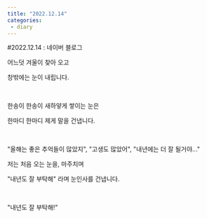 ```yaml
---
title: "2022.12.14"
categories:
 - diary
---
```

#2022.12.14 : 네이버 블로그
<div class="wrap_rabbit pcol2 _param(1) _postViewArea222955592962" id="post-view222955592962">
<!-- Rabbit HTML --><div class="se-viewer se-theme-default" lang="ko-KR">
<!-- SE_DOC_HEADER_END -->
<div class="se-main-container">
<div class="se-component se-text se-l-default" id="SE-f69c7174-453c-4f0c-be86-e13a2b7558cd">
<div class="se-component-content">
<div class="se-section se-section-text se-l-default">
<div class="se-module se-module-text">
<!-- SE-TEXT { --><p class="se-text-paragraph se-text-paragraph-align-" id="SE-3a541b59-26bf-4e6c-9fd2-3b573795aa84" style=""><span class="se-fs- se-ff-" id="SE-bfedeffd-9869-4d17-852e-21a37a56fd1f" style="">어느덧 겨울이 찾아 오고 </span></p><!-- } SE-TEXT --><!-- SE-TEXT { --><p class="se-text-paragraph se-text-paragraph-align-" id="SE-b02a539f-9740-4a0f-ba8a-51c2afe29ca7" style=""><span class="se-fs- se-ff-" id="SE-03b3d0b5-2db0-42e5-8fcd-90c2e0c3b594" style="">창밖에는 눈이 내립니다.</span></p><!-- } SE-TEXT --><!-- SE-TEXT { --><p class="se-text-paragraph se-text-paragraph-align-" id="SE-73c714c8-94ca-40a3-8419-660d2b371943" style=""><span class="se-fs- se-ff-" id="SE-11bf7736-b3d9-4fe8-9b8b-d8ee62f61702" style="">​</span></p><!-- } SE-TEXT --><!-- SE-TEXT { --><p class="se-text-paragraph se-text-paragraph-align-" id="SE-6f199e05-a711-43cc-b34a-6f1a41e3eb33" style=""><span class="se-fs- se-ff-" id="SE-578df812-8cb1-4907-9ea6-02f9fa82f387" style="">한송이 한송이 새하얗게 쌓이는 눈은</span></p><!-- } SE-TEXT --><!-- SE-TEXT { --><p class="se-text-paragraph se-text-paragraph-align-" id="SE-45c19adb-1e08-41f9-8013-4d56556e28a2" style=""><span class="se-fs- se-ff-" id="SE-5f3aa414-62d3-40e7-8ddb-5d0f1a20e183" style="">한마디 한마디 제게 말을 건냅니다.</span></p><!-- } SE-TEXT --><!-- SE-TEXT { --><p class="se-text-paragraph se-text-paragraph-align-" id="SE-8017392e-88fd-435d-a54a-fcacf5f5c493" style=""><span class="se-fs- se-ff-" id="SE-815e26ce-903a-4647-a047-35783cc96a61" style="">​</span></p><!-- } SE-TEXT --><!-- SE-TEXT { --><p class="se-text-paragraph se-text-paragraph-align-" id="SE-7c230b0c-b08b-4174-b2e1-214682d05feb" style=""><span class="se-fs- se-ff-" id="SE-ac4e7d6b-9bb1-45dd-a2ed-ee8e7aacc326" style="">"올해는 좋은 추억들이 많았지", "고생도 많았어", "내년에는 더 잘 될거야..."</span></p><!-- } SE-TEXT --><!-- SE-TEXT { --><p class="se-text-paragraph se-text-paragraph-align-" id="SE-3e33571c-5474-4c5e-87b2-c2ca31137326" style=""><span class="se-fs- se-ff-" id="SE-8890dffb-403c-472a-8c01-63d91092b150" style="">저는 처음 오는 눈을, 마주치며</span></p><!-- } SE-TEXT --><!-- SE-TEXT { --><p class="se-text-paragraph se-text-paragraph-align-" id="SE-def3f2da-6c4f-4e38-80a5-edfc70fe3d31" style=""><span class="se-fs- se-ff-" id="SE-9aaadd16-35bb-4120-b214-2936547e48d4" style="">"내년도 잘 부탁해" 라며 눈인사를 건냅니다.</span></p><!-- } SE-TEXT --><!-- SE-TEXT { --><p class="se-text-paragraph se-text-paragraph-align-" id="SE-263d806a-ccdf-4fcf-80fe-0c96479ef0f5" style=""><span class="se-fs- se-ff-" id="SE-03562dfb-3df0-41a9-b2d6-84d289ac8abf" style="">​</span></p><!-- } SE-TEXT --><!-- SE-TEXT { --><p class="se-text-paragraph se-text-paragraph-align-" id="SE-65fb53ea-f9a9-45ab-8a17-1620ef99cc58" style=""><span class="se-fs- se-ff-" id="SE-f5df3791-f219-4e40-9b6e-ea248ba52998" style="">"내년도 잘 부탁해!"</span></p><!-- } SE-TEXT --><!-- SE-TEXT { --><p class="se-text-paragraph se-text-paragraph-align-" id="SE-06f93d1d-cbef-46b7-872b-190d3cef9064" style=""><span class="se-fs- se-ff-" id="SE-e9c7939c-8132-4095-9bd5-af6efacf6776" style="">​</span></p><!-- } SE-TEXT -->
</div>
</div>
</div>
</div> </div>
</div>
</div>